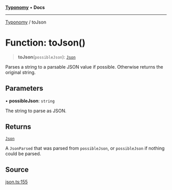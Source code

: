 [**Typonomy**](../README.md) • **Docs**

***

[Typonomy](../globals.md) / toJson

# Function: toJson()

> **toJson**(`possibleJson`): [`Json`](../type-aliases/Json.md)

Parses a string to a parsable JSON value if possible.
Otherwise returns the original string.

## Parameters

• **possibleJson**: `string`

The string to parse as JSON.

## Returns

[`Json`](../type-aliases/Json.md)

A `JsonParsed` that was parsed from `possibleJson`, or `possibleJson` if nothing could be parsed.

## Source

[json.ts:155](https://github.com/softcraft-development/typonomy/blob/cee340f062935faae6d8d20bbf994df4a652481c/src/json.ts#L155)
